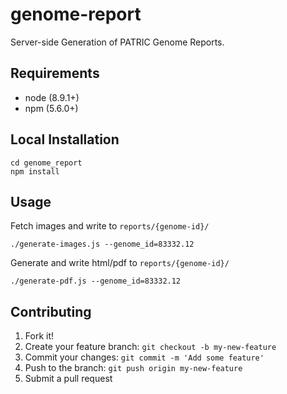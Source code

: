 # genome-report
Server-side Generation of PATRIC Genome Reports. 

## Requirements

- node (8.9.1+)
- npm (5.6.0+)

## Local Installation

```
cd genome_report
npm install
```

## Usage

Fetch images and write to `reports/{genome-id}/`

```
./generate-images.js --genome_id=83332.12
```


Generate and write html/pdf to `reports/{genome-id}/`

```
./generate-pdf.js --genome_id=83332.12
```


## Contributing

1. Fork it!
2. Create your feature branch: `git checkout -b my-new-feature`
3. Commit your changes: `git commit -m 'Add some feature'`
4. Push to the branch: `git push origin my-new-feature`
5. Submit a pull request
